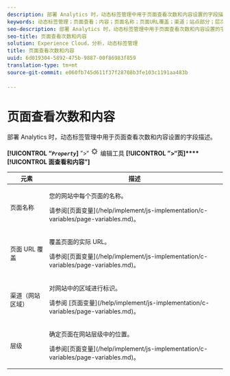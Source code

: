 ```yaml
---
description: 部署 Analytics 时，动态标签管理中用于页面查看次数和内容设置的字段描述。
keywords: 动态标签管理；页面查看；内容；页面名称；页面URL覆盖；渠道；站点部分；层次
seo-description: 部署 Analytics 时，动态标签管理中用于页面查看次数和内容设置的字段描述。
seo-title: 页面查看次数和内容
solution: Experience Cloud，分析，动态标签管理
title: 页面查看次数和内容
uuid: 6d019304-5892-475b-9887-00f86983f859
translation-type: tm+mt
source-git-commit: e060fb745d611f37f28708b3fe103c1191aa483b

---
```



# 页面查看次数和内容

部署 Analytics 时，动态标签管理中用于页面查看次数和内容设置的字段描述。

**[!UICONTROL “*`Property`*]** ”&gt;“ ![](assets/settings_gear.png) 编辑工具 **[!UICONTROL ”&gt;“页]****[!UICONTROL 面查看和内容”]**

<table id="table_654149A8A66B404BBF9BAF8EC67F5F8F"> 
 <thead> 
  <tr> 
   <th colname="col1" class="entry"> 元素 </th> 
   <th colname="col2" class="entry"> 描述 </th> 
  </tr> 
 </thead>
 <tbody> 
  <tr> 
   <td colname="col1"> 页面名称 </td> 
   <td colname="col2"> <p>您的网站中每个页面的名称。 </p> <p>请参阅[页面变量](/help/implement/js-implementation/c-variables/page-variables.md)。 </p> </td> 
  </tr> 
  <tr> 
   <td colname="col1"> 页面 URL 覆盖 </td> 
   <td colname="col2"> <p> 覆盖页面的实际 URL。 </p> <p>请参阅[页面变量](/help/implement/js-implementation/c-variables/page-variables.md)。 </p> </td> 
  </tr> 
  <tr> 
   <td colname="col1"> 渠道（网站区域） </td> 
   <td colname="col2"> <p>对网站中的区域进行标识。 </p> <p>请参阅 [页面变量](/help/implement/js-implementation/c-variables/page-variables.md)。 </p> </td> 
  </tr> 
  <tr> 
   <td colname="col1"> 层级 </td> 
   <td colname="col2"> <p>确定页面在网站层级中的位置。 </p> <p>请参阅[页面变量](/help/implement/js-implementation/c-variables/page-variables.md)。 </p> </td> 
  </tr> 
 </tbody> 
</table>

